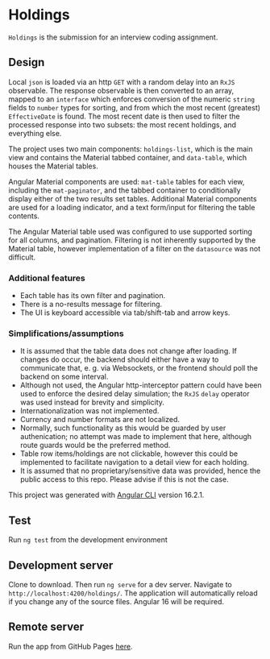 # Holdings

`Holdings` is the submission for an interview coding assignment.

## Design
Local `json` is loaded via an http `GET` with a random delay into an `RxJS` observable.  The response observable is then converted to an array, mapped to an `interface` which enforces conversion of the numeric `string` fields to `number` types for sorting, and from which the most recent (greatest) `EffectiveDate` is found.  The most recent date is then used to filter the processed response into two subsets: the most recent holdings, and everything else.

The project uses two main components: `holdings-list`, which is the main view and contains the Material tabbed container, and `data-table`, which houses the Material tables.

Angular Material components are used: `mat-table` tables for each view, including the `mat-paginator`, and the tabbed container to conditionally display either of the two results set tables.  Additional Material components are used for a loading indicator, and a text form/input for filtering the table contents.

The Angular Material table used was configured to use supported sorting for all columns, and pagination.  Filtering is not inherently supported by the Material table, however implementation of a filter on the `datasource` was not difficult.

### Additional features
- Each table has its own filter and pagination.
- There is a no-results message for filtering.
- The UI is keyboard accessible via tab/shift-tab and arrow keys.

### Simplifications/assumptions
- It is assumed that the table data does not change after loading. If changes do occur, the backend should either have a way to communicate that, e. g. via Websockets, or the frontend should poll the backend on some interval.
- Although not used, the Angular http-interceptor pattern could have been used to enforce the desired delay simulation; the `RxJS` `delay` operator was used instead for brevity and simplicity.
- Internationalization was not implemented.
- Currency and number formats are not localized.
- Normally, such functionality as this would be guarded by user authenication; no attempt was made to implement that here, although route guards would be the preferred method.
- Table row items/holdings are not clickable, however this could be implemented to facilitate navigation to a detail view for each holding.
- It is assumed that no proprietary/sensitive data was provided, hence the public access to this repo. Please advise if this is not the case.

This project was generated with [Angular CLI](https://github.com/angular/angular-cli) version 16.2.1.

## Test
Run `ng test` from the development environment

## Development server
Clone to download. Then run `ng serve` for a dev server. Navigate to `http://localhost:4200/holdings/`. The application will automatically reload if you change any of the source files. Angular 16 will be required.

## Remote server
Run the app from GitHub Pages [here](https://brianlbrinker.github.io/Holdings/).


